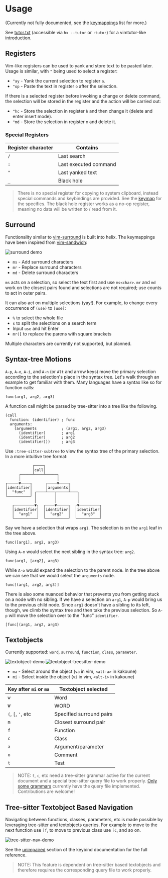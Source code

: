 # Usage

(Currently not fully documented, see the [keymappings](./keymap.md) list for more.)

See [tutor.txt](https://github.com/helix-editor/helix/blob/master/runtime/tutor.txt) (accessible via `hx --tutor` or `:tutor`) for a vimtutor-like introduction.

## Registers

Vim-like registers can be used to yank and store text to be pasted later. Usage is similar, with `"` being used to select a register:

- `"ay` - Yank the current selection to register `a`.
- `"op` - Paste the text in register `o` after the selection.

If there is a selected register before invoking a change or delete command, the selection will be stored in the register and the action will be carried out:

- `"hc` - Store the selection in register `h` and then change it (delete and enter insert mode).
- `"md` - Store the selection in register `m` and delete it.

### Special Registers

| Register character | Contains              |
|--------------------|-----------------------|
| `/`                | Last search           |
| `:`                | Last executed command |
| `"`                | Last yanked text      |
| `_`                | Black hole            |

> There is no special register for copying to system clipboard, instead special commands and keybindings are provided. See the [keymap](keymap.md#space-mode) for the specifics.
> The black hole register works as a no-op register, meaning no data will be written to / read from it.

## Surround

Functionality similar to [vim-surround](https://github.com/tpope/vim-surround) is built into
helix. The keymappings have been inspired from [vim-sandwich](https://github.com/machakann/vim-sandwich):

![surround demo](https://user-images.githubusercontent.com/23398472/122865801-97073180-d344-11eb-8142-8f43809982c6.gif)

- `ms` - Add surround characters
- `mr` - Replace surround characters
- `md` - Delete surround characters

`ms` acts on a selection, so select the text first and use `ms<char>`. `mr` and `md` work
on the closest pairs found and selections are not required; use counts to act in outer pairs.

It can also act on multiple selections (yay!). For example, to change every occurrence of `(use)` to `[use]`:

- `%` to select the whole file
- `s` to split the selections on a search term
- Input `use` and hit Enter
- `mr([` to replace the parens with square brackets

Multiple characters are currently not supported, but planned.

## Syntax-tree Motions

`A-p`, `A-o`, `A-i`, and `A-n` (or `Alt` and arrow keys) move the primary
selection according to the selection's place in the syntax tree. Let's walk
through an example to get familiar with them. Many languages have a syntax like
so for function calls:

```
func(arg1, arg2, arg3)
```

A function call might be parsed by tree-sitter into a tree like the following.

```tsq
(call
  function: (identifier) ; func
  arguments:
    (arguments           ; (arg1, arg2, arg3)
      (identifier)       ; arg1
      (identifier)       ; arg2
      (identifier)))     ; arg3
```

Use `:tree-sitter-subtree` to view the syntax tree of the primary selection. In
a more intuitive tree format:

```
            ┌────┐
            │call│
      ┌─────┴────┴─────┐
      │                │
┌─────▼────┐      ┌────▼────┐
│identifier│      │arguments│
│  "func"  │ ┌────┴───┬─────┴───┐
└──────────┘ │        │         │
             │        │         │
   ┌─────────▼┐  ┌────▼─────┐  ┌▼─────────┐
   │identifier│  │identifier│  │identifier│
   │  "arg1"  │  │  "arg2"  │  │  "arg3"  │
   └──────────┘  └──────────┘  └──────────┘
```

Say we have a selection that wraps `arg1`. The selection is on the `arg1` leaf
in the tree above.

```
func([arg1], arg2, arg3)
```

Using `A-n` would select the next sibling in the syntax tree: `arg2`.

```
func(arg1, [arg2], arg3)
```

While `A-o` would expand the selection to the parent node. In the tree above we
can see that we would select the `arguments` node.

```
func[(arg1, arg2, arg3)]
```

There is also some nuanced behavior that prevents you from getting stuck on a
node with no sibling. If we have a selection on `arg1`, `A-p` would bring us
to the previous child node. Since `arg1` doesn't have a sibling to its left,
though, we climb the syntax tree and then take the previous selection. So `A-p`
will move the selection over to the "func" `identifier`.

```
[func](arg1, arg2, arg3)
```

## Textobjects

Currently supported: `word`, `surround`, `function`, `class`, `parameter`.

![textobject-demo](https://user-images.githubusercontent.com/23398472/124231131-81a4bb00-db2d-11eb-9d10-8e577ca7b177.gif)
![textobject-treesitter-demo](https://user-images.githubusercontent.com/23398472/132537398-2a2e0a54-582b-44ab-a77f-eb818942203d.gif)

- `ma` - Select around the object (`va` in vim, `<alt-a>` in kakoune)
- `mi` - Select inside the object (`vi` in vim, `<alt-i>` in kakoune)

| Key after `mi` or `ma` | Textobject selected      |
|------------------------|--------------------------|
| `w`                    | Word                     |
| `W`                    | WORD                     |
| `(`, `[`, `'`, etc     | Specified surround pairs |
| `m`                    | Closest surround pair    |
| `f`                    | Function                 |
| `c`                    | Class                    |
| `a`                    | Argument/parameter       |
| `o`                    | Comment                  |
| `t`                    | Test                     |

> NOTE: `f`, `c`, etc need a tree-sitter grammar active for the current
document and a special tree-sitter query file to work properly. [Only
some grammars][lang-support] currently have the query file implemented.
Contributions are welcome!

## Tree-sitter Textobject Based Navigation

Navigating between functions, classes, parameters, etc is made
possible by leveraging tree-sitter and textobjects queries. For
example to move to the next function use `]f`, to move to previous
class use `[c`, and so on.

![tree-sitter-nav-demo][tree-sitter-nav-demo]

See the [unimpaired][unimpaired-keybinds] section of the keybind
documentation for the full reference.

> NOTE: This feature is dependent on tree-sitter based textobjects
and therefore requires the corresponding query file to work properly.

[lang-support]: ./lang-support.md
[unimpaired-keybinds]: ./keymap.md#unimpaired
[tree-sitter-nav-demo]: https://user-images.githubusercontent.com/23398472/152332550-7dfff043-36a2-4aec-b8f2-77c13eb56d6f.gif
